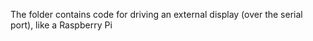 The folder contains code for driving an external display (over the serial port), like a Raspberry Pi
